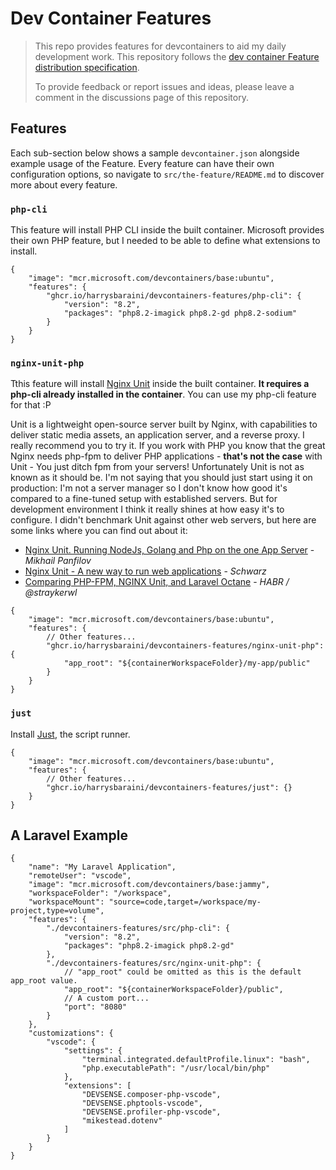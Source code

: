 # Dev Container Features

> This repo provides features for devcontainers to aid my daily development work. This repository follows the [dev container Feature distribution specification](https://containers.dev/implementors/features-distribution/).
>
> To provide feedback or report issues and ideas, please leave a comment in the discussions page of this repository.

## Features

Each sub-section below shows a sample `devcontainer.json` alongside example usage of the Feature. Every feature can have their own configuration options, so navigate to `src/the-feature/README.md` to discover more about every feature.

### `php-cli`

This feature will install PHP CLI inside the built container. Microsoft provides their own PHP feature, but I needed to be able to define what extensions to install.

```jsonc
{
    "image": "mcr.microsoft.com/devcontainers/base:ubuntu",
    "features": {
        "ghcr.io/harrysbaraini/devcontainers-features/php-cli": {
            "version": "8.2",
            "packages": "php8.2-imagick php8.2-gd php8.2-sodium"
        }
    }
}
```

### `nginx-unit-php`

Tthis feature will install [Nginx Unit](https://unit.nginx.org/) inside the built container. **It requires a php-cli already installed in the container**. You can use my php-cli feature for that :P

Unit is a lightweight open-source server built by Nginx, with capabilities to deliver static media assets, an application server, and a reverse proxy. I really recommend you to try it.
If you work with PHP you know that the great Nginx needs php-fpm to deliver PHP applications - **that's not the case** with Unit - You just ditch fpm from your servers! Unfortunately Unit is not as known as it should be.
I'm not saying that you should just start using it on production: I'm not a server manager so I don't know how good it's compared to a fine-tuned setup with established servers. But for development environment I think
it really shines at how easy it's to configure. I didn't benchmark Unit against other web servers, but here are some links where you can find out about it:

- [Nginx Unit. Running NodeJs, Golang and Php on the one App Server](https://faun.pub/nginx-unit-running-nodejs-golang-and-php-on-the-one-app-server-a3ff349a61a3) - _Mikhail Panfilov_
- [Nginx Unit - A new way to run web applications](https://techblog.schwarz/posts/nginx-unit/#:~:text=Nginx%20Unit%20vs.&text=Unit%20is%20more%20robust%20under,the%20same%20instance%20remain%20untouched) - _Schwarz_
- [Comparing PHP-FPM, NGINX Unit, and Laravel Octane](https://habr.com/en/articles/646397/) - _HABR / @straykerwl_

```jsonc
{
    "image": "mcr.microsoft.com/devcontainers/base:ubuntu",
    "features": {
        // Other features...
        "ghcr.io/harrysbaraini/devcontainers-features/nginx-unit-php": {
            "app_root": "${containerWorkspaceFolder}/my-app/public"
        }
    }
}
```

### `just`

Install [Just](https://github.com/casey/just), the script runner.

```jsonc
{
    "image": "mcr.microsoft.com/devcontainers/base:ubuntu",
    "features": {
        // Other features...
        "ghcr.io/harrysbaraini/devcontainers-features/just": {}
    }
}
```

## A Laravel Example

```jsonc
{
	"name": "My Laravel Application",
	"remoteUser": "vscode",
	"image": "mcr.microsoft.com/devcontainers/base:jammy",
	"workspaceFolder": "/workspace",
    "workspaceMount": "source=code,target=/workspace/my-project,type=volume",
	"features": {
		"./devcontainers-features/src/php-cli": {
            "version": "8.2",
            "packages": "php8.2-imagick php8.2-gd"
        },
        "./devcontainers-features/src/nginx-unit-php": {
            // "app_root" could be omitted as this is the default app_root value.
            "app_root": "${containerWorkspaceFolder}/public",
            // A custom port...
            "port": "8080"
        }
	},
	"customizations": {
        "vscode": {
            "settings": {
                "terminal.integrated.defaultProfile.linux": "bash",
                "php.executablePath": "/usr/local/bin/php"
            },
            "extensions": [
                "DEVSENSE.composer-php-vscode",
                "DEVSENSE.phptools-vscode",
                "DEVSENSE.profiler-php-vscode",
                "mikestead.dotenv"
            ]
        }
    }
}
```
